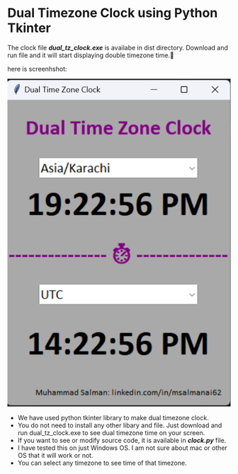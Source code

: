 # Dual Timezone Clock using Python Tkinter
The clock file ***dual_tz_clock.exe*** is availabe in dist directory. Download and run file and it will start displaying double timezone time.🤗

here is screenhshot:

![image](dual_tz_clock.png)

- We have used python tkinter library to make dual timezone clock.
- You do not need to install any other libary and file. Just download and run dual_tz_clock.exe to see dual timezone time on your screen.
- If you want to see or modify source code, it is available in ***clock.py*** file.
- I have tested this on just Windows OS. I am not sure about mac or other OS that it will work or not.
- You can select any timezone to see time of that timezone.
